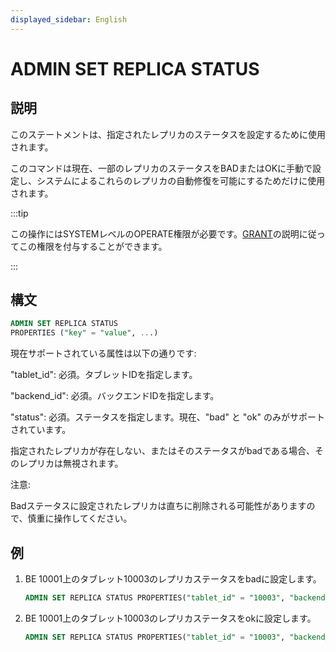 ```yaml
---
displayed_sidebar: English
---
```


# ADMIN SET REPLICA STATUS

## 説明

このステートメントは、指定されたレプリカのステータスを設定するために使用されます。

このコマンドは現在、一部のレプリカのステータスをBADまたはOKに手動で設定し、システムによるこれらのレプリカの自動修復を可能にするためだけに使用されます。

:::tip

この操作にはSYSTEMレベルのOPERATE権限が必要です。[GRANT](../account-management/GRANT.md)の説明に従ってこの権限を付与することができます。

:::

## 構文

```sql
ADMIN SET REPLICA STATUS
PROPERTIES ("key" = "value", ...)
```

現在サポートされている属性は以下の通りです:

"tablet_id": 必須。タブレットIDを指定します。

"backend_id": 必須。バックエンドIDを指定します。

"status": 必須。ステータスを指定します。現在、"bad" と "ok" のみがサポートされています。

指定されたレプリカが存在しない、またはそのステータスがbadである場合、そのレプリカは無視されます。

注意:

Badステータスに設定されたレプリカは直ちに削除される可能性がありますので、慎重に操作してください。

## 例

1. BE 10001上のタブレット10003のレプリカステータスをbadに設定します。

    ```sql
    ADMIN SET REPLICA STATUS PROPERTIES("tablet_id" = "10003", "backend_id" = "10001", "status" = "bad");
    ```

2. BE 10001上のタブレット10003のレプリカステータスをokに設定します。

    ```sql
    ADMIN SET REPLICA STATUS PROPERTIES("tablet_id" = "10003", "backend_id" = "10001", "status" = "ok");
    ```
